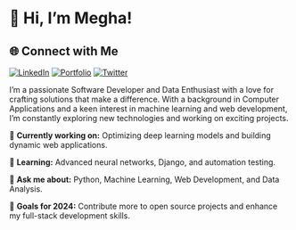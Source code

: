 # 👋 Hi, I’m Megha!

## 🌐 Connect with Me

[![LinkedIn](https://img.shields.io/badge/LinkedIn-0077B5?logo=linkedin&logoColor=white)](https://www.linkedin.com/in/megha-kumari123/)
[![Portfolio](https://img.shields.io/badge/Portfolio-24292E?logo=github&logoColor=white)](https://github.com/megh-prg)
[![Twitter](https://img.shields.io/badge/Twitter-1DA1F2?logo=twitter&logoColor=white)](https://x.com/spontaneous_00)


I’m a passionate Software Developer and Data Enthusiast with a love for crafting solutions that make a difference. With a background in Computer Applications and a keen interest in machine learning and web development, I’m constantly exploring new technologies and working on exciting projects.

🔭 **Currently working on:** Optimizing deep learning models and building dynamic web applications.


🌱 **Learning:** Advanced neural networks, Django, and automation testing.


💬 **Ask me about:** Python, Machine Learning, Web Development, and Data Analysis.


🎯 **Goals for 2024:** Contribute more to open source projects and enhance my full-stack development skills.

<!--
**megh-prg/megh-prg** is a ✨ _special_ ✨ repository because its `README.md` (this file) appears on your GitHub profile.

Here are some ideas to get you started:

- 🔭 I’m currently working on ...
- 🌱 I’m currently learning ...
- 👯 I’m looking to collaborate on ...
- 🤔 I’m looking for help with ...
- 💬 Ask me about ...
- 📫 How to reach me: ...
- 😄 Pronouns: ...
- ⚡ Fun fact: ...
-->
